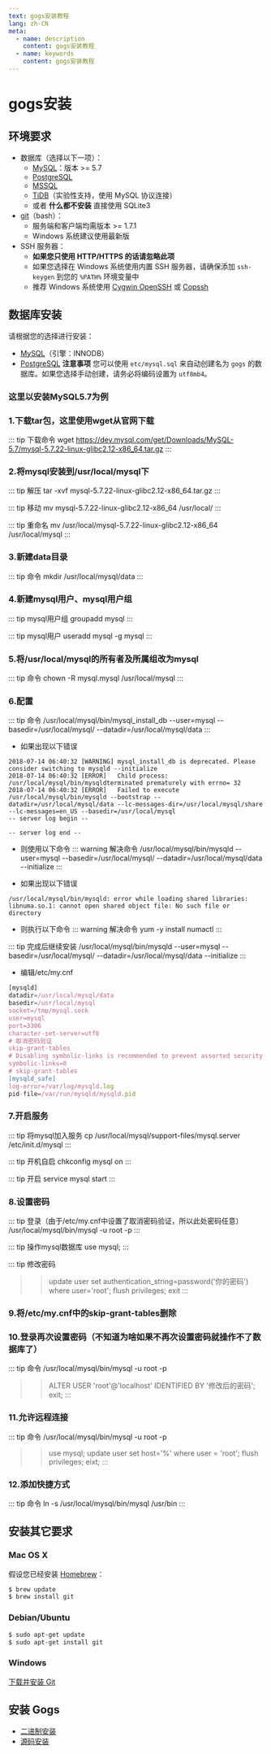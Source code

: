 ```yaml
---
text: gogs安装教程
lang: zh-CN
meta:
  - name: description
    content: gogs安装教程
  - name: keywords
    content: gogs安装教程
---
```

# gogs安装

## 环境要求


- 数据库（选择以下一项）：
    - [MySQL](http://dev.mysql.com)：版本 >= 5.7
    - [PostgreSQL](http://www.postgresql.org/)
    - [MSSQL](https://en.wikipedia.org/wiki/Microsoft_SQL_Server)
    - [TiDB](https://github.com/pingcap/tidb)（实验性支持，使用 MySQL 协议连接）
    - 或者 **什么都不安装** 直接使用 SQLite3
- [git](http://git-scm.com/)（bash）：
    - 服务端和客户端均需版本 >= 1.7.1
    - Windows 系统建议使用最新版
- SSH 服务器：
    - **如果您只使用 HTTP/HTTPS 的话请忽略此项**
    - 如果您选择在 Windows 系统使用内置 SSH 服务器，请确保添加 `ssh-keygen` 到您的 `%PATH%` 环境变量中
    - 推荐 Windows 系统使用 [Cygwin OpenSSH](http://docs.oracle.com/cd/E24628_01/install.121/e22624/preinstall_req_cygwin_ssh.htm) 或 [Copssh](https://www.itefix.net/copssh)


## 数据库安装
请根据您的选择进行安装：
- [MySQL](http://dev.mysql.com/downloads/mysql/)（引擎：INNODB）
- [PostgreSQL](http://www.postgresql.org/download/)
**注意事项** 您可以使用 `etc/mysql.sql` 来自动创建名为 `gogs` 的数据库。如果您选择手动创建，请务必将编码设置为 `utf8mb4`。

###  这里以安装MySQL5.7为例

### 1.下载tar包，这里使用wget从官网下载
::: tip 下载命令
wget https://dev.mysql.com/get/Downloads/MySQL-5.7/mysql-5.7.22-linux-glibc2.12-x86_64.tar.gz
:::

### 2.将mysql安装到/usr/local/mysql下
::: tip 解压
tar -xvf mysql-5.7.22-linux-glibc2.12-x86_64.tar.gz
:::

::: tip 移动
mv mysql-5.7.22-linux-glibc2.12-x86_64 /usr/local/
:::

::: tip 重命名
mv /usr/local/mysql-5.7.22-linux-glibc2.12-x86_64 /usr/local/mysql
:::

### 3.新建data目录
::: tip 命令
mkdir /usr/local/mysql/data
:::

### 4.新建mysql用户、mysql用户组
::: tip mysql用户组
groupadd mysql
:::

::: tip mysql用户
useradd mysql -g mysql
:::

### 5.将/usr/local/mysql的所有者及所属组改为mysql
::: tip 命令
chown -R mysql.mysql /usr/local/mysql
:::

### 6.配置
::: tip 命令
/usr/local/mysql/bin/mysql_install_db --user=mysql --basedir=/usr/local/mysql/ --datadir=/usr/local/mysql/data
:::

- 如果出现以下错误
``` text
2018-07-14 06:40:32 [WARNING] mysql_install_db is deprecated. Please consider switching to mysqld --initialize
2018-07-14 06:40:32 [ERROR]   Child process: /usr/local/mysql/bin/mysqldterminated prematurely with errno= 32
2018-07-14 06:40:32 [ERROR]   Failed to execute /usr/local/mysql/bin/mysqld --bootstrap --datadir=/usr/local/mysql/data --lc-messages-dir=/usr/local/mysql/share --lc-messages=en_US --basedir=/usr/local/mysql
-- server log begin --

-- server log end --
```

- 则使用以下命令
::: warning 解决命令
/usr/local/mysql/bin/mysqld --user=mysql --basedir=/usr/local/mysql/ --datadir=/usr/local/mysql/data --initialize
:::

- 如果出现以下错误
``` text
/usr/local/mysql/bin/mysqld: error while loading shared libraries: libnuma.so.1: cannot open shared object file: No such file or directory
```

- 则执行以下命令
::: warning 解决命令
yum -y install numactl
:::

::: tip 完成后继续安装
/usr/local/mysql/bin/mysqld --user=mysql --basedir=/usr/local/mysql/ --datadir=/usr/local/mysql/data --initialize
:::

- 编辑/etc/my.cnf
``` js
[mysqld]
datadir=/usr/local/mysql/data
basedir=/usr/local/mysql
socket=/tmp/mysql.sock
user=mysql
port=3306
character-set-server=utf8
# 取消密码验证
skip-grant-tables
# Disabling symbolic-links is recommended to prevent assorted security risks
symbolic-links=0
# skip-grant-tables
[mysqld_safe]
log-error=/var/log/mysqld.log
pid-file=/var/run/mysqld/mysqld.pid
```
### 7.开启服务
::: tip 将mysql加入服务
cp /usr/local/mysql/support-files/mysql.server /etc/init.d/mysql
:::

::: tip 开机自启
chkconfig mysql on
:::

::: tip 开启
service mysql start
:::

### 8.设置密码
::: tip 登录（由于/etc/my.cnf中设置了取消密码验证，所以此处密码任意）
/usr/local/mysql/bin/mysql -u root -p
:::

::: tip 操作mysql数据库
use mysql;
::: 

::: tip 修改密码
>>update user set authentication_string=password('你的密码') where user='root';
>>flush privileges;
>>exit
::: 


### 9.将/etc/my.cnf中的skip-grant-tables删除

### 10.登录再次设置密码（不知道为啥如果不再次设置密码就操作不了数据库了）
::: tip 命令
/usr/local/mysql/bin/mysql -u root -p
>>ALTER USER 'root'@'localhost' IDENTIFIED BY '修改后的密码';
>>exit;
::: 

### 11.允许远程连接
::: tip 命令
/usr/local/mysql/bin/mysql -u root -p
>>use mysql;
>>update user set host='%' where user = 'root';
>>flush privileges;
>>eixt;
:::

### 12.添加快捷方式
::: tip 命令
ln -s /usr/local/mysql/bin/mysql /usr/bin
:::


## 安装其它要求

### Mac OS X

假设您已经安装 [Homebrew](http://brew.sh/)：

```sh
$ brew update
$ brew install git
```

### Debian/Ubuntu

```sh
$ sudo apt-get update
$ sudo apt-get install git
```

### Windows

[下载并安装 Git](http://git-scm.com/downloads)

## 安装 Gogs

- [二进制安装](http://gogs.io/docs/installation/install_from_binary.html)
- [源码安装](http://gogs.io/docs/installation/install_from_source.html)